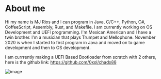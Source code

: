 # About me

Hi my name is MJ Rios and I can program in Java, C/C++, Python, C#, CoffeeScript, Assembly, Rust, and Makefile. I am currently working on OS Development and UEFI programming. I'm Mexican American and I have a twin brother. I'm a musician that plays Trumpet and Mellophone. November 2020 is when I started to first program in Java and moved on to game development and then to OS development.

I am currrently making a UEFI Based Bootloader from scratch with 2 others, here is the github link: https://github.com/0xol/chadx86

![image](https://user-images.githubusercontent.com/45809332/126053483-8da46045-ac08-466e-96df-c06523c08b6b.png)
